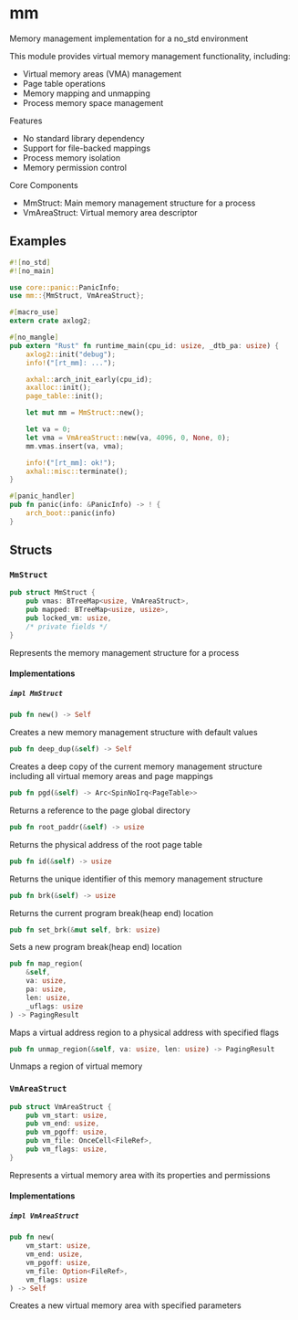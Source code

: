 # mm

Memory management implementation for a no_std environment

This module provides virtual memory management functionality, including:

+ Virtual memory areas (VMA) management
+ Page table operations
+ Memory mapping and unmapping
+ Process memory space management

Features

+ No standard library dependency
+ Support for file-backed mappings
+ Process memory isolation
+ Memory permission control

Core Components

+ MmStruct: Main memory management structure for a process
+ VmAreaStruct: Virtual memory area descriptor

## Examples

```rust
#![no_std]
#![no_main]

use core::panic::PanicInfo;
use mm::{MmStruct, VmAreaStruct};

#[macro_use]
extern crate axlog2;

#[no_mangle]
pub extern "Rust" fn runtime_main(cpu_id: usize, _dtb_pa: usize) {
    axlog2::init("debug");
    info!("[rt_mm]: ...");

    axhal::arch_init_early(cpu_id);
    axalloc::init();
    page_table::init();

    let mut mm = MmStruct::new();

    let va = 0;
    let vma = VmAreaStruct::new(va, 4096, 0, None, 0);
    mm.vmas.insert(va, vma);

    info!("[rt_mm]: ok!");
    axhal::misc::terminate();
}

#[panic_handler]
pub fn panic(info: &PanicInfo) -> ! {
    arch_boot::panic(info)
}

```

## Structs

### `MmStruct`

```rust
pub struct MmStruct {
    pub vmas: BTreeMap<usize, VmAreaStruct>,
    pub mapped: BTreeMap<usize, usize>,
    pub locked_vm: usize,
    /* private fields */
}
```

Represents the memory management structure for a process

#### Implementations

##### `impl MmStruct`

```rust
pub fn new() -> Self
```

Creates a new memory management structure with default values

```rust
pub fn deep_dup(&self) -> Self
```

Creates a deep copy of the current memory management structure including all virtual memory areas and page mappings

```rust
pub fn pgd(&self) -> Arc<SpinNoIrq<PageTable>>
```

Returns a reference to the page global directory

```rust
pub fn root_paddr(&self) -> usize
```

Returns the physical address of the root page table

```rust
pub fn id(&self) -> usize
```

Returns the unique identifier of this memory management structure

```rust
pub fn brk(&self) -> usize
```

Returns the current program break(heap end) location

```rust
pub fn set_brk(&mut self, brk: usize)
```

Sets a new program break(heap end) location

```rust
pub fn map_region(
    &self,
    va: usize,
    pa: usize,
    len: usize,
    _uflags: usize
) -> PagingResult
```

Maps a virtual address region to a physical address with specified flags

```rust
pub fn unmap_region(&self, va: usize, len: usize) -> PagingResult
```

Unmaps a region of virtual memory

### `VmAreaStruct`

```rust
pub struct VmAreaStruct {
    pub vm_start: usize,
    pub vm_end: usize,
    pub vm_pgoff: usize,
    pub vm_file: OnceCell<FileRef>,
    pub vm_flags: usize,
}
```

Represents a virtual memory area with its properties and permissions

#### Implementations

##### `impl VmAreaStruct`

```rust
pub fn new(
    vm_start: usize,
    vm_end: usize,
    vm_pgoff: usize,
    vm_file: Option<FileRef>,
    vm_flags: usize
) -> Self
```

Creates a new virtual memory area with specified parameters
